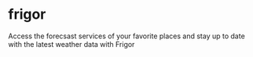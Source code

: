 # frigor
Access the forecsast services of your favorite places and stay up to date with the latest weather data with Frigor
